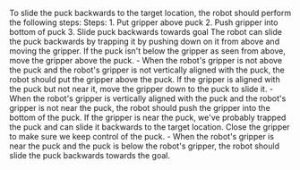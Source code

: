 To slide the puck backwards to the target location, the robot should perform the following steps:
    Steps:  1. Put gripper above puck   2. Push gripper into bottom of puck  3. Slide puck backwards towards goal
    The robot can slide the puck backwards by trapping it by pushing down on it from above and moving the gripper. If the puck isn't below the gripper as seen from above, move the gripper above the puck.
    - When the robot's gripper is not above the puck and the robot's gripper is not vertically aligned with the puck, the robot should put the gripper above the puck.
    If the gripper is aligned with the puck but not near it, move the gripper down to the puck to slide it.
    - When the robot's gripper is vertically aligned with the puck and the robot's gripper is not near the puck, the robot should push the gripper into the bottom of the puck.
    If the gripper is near the puck, we've probably trapped the puck and can slide it backwards to the target location. Close the gripper to make sure we keep control of the puck.
    - When the robot's gripper is near the puck and the puck is below the robot's gripper, the robot should slide the puck backwards towards the goal.